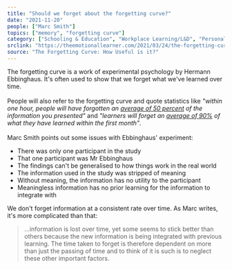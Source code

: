 ```yaml
---
title: "Should we forget about the forgetting curve?"
date: "2021-11-20"
people: ["Marc Smith"]
topics: ["memory", "forgetting curve"]
category: ["Schooling & Education", "Workplace Learning/L&D", "Personal Learning"]
srclink: "https://theemotionallearner.com/2021/03/24/the-forgetting-curve-how-useful-is-it/"
source: "The Forgetting Curve: How Useful is it?"
---
```

The forgetting curve is a work of experimental psychology by Hermann Ebbinghaus. It's often used to show that we forget what we've learned over time. 
<br />
<br />
People will also refer to the forgetting curve and quote statistics like _"within one hour, people will have forgotten an [average of 50 percent](https://learningsolutionsmag.com/articles/1379/brain-science-the-forgetting-curvethe-dirty-secret-of-corporate-training) of the information you presented"_ and _"learners will forget an [average of 90%]((https://www.growthengineering.co.uk/what-is-the-forgetting-curve/)) of what they have learned within the first month"_.
<br />
<br />
Marc Smith points out some issues with Ebbinghaus' experiment:

- There was only one participant in the study
- That one participant was Mr Ebbinghaus
- The findings can't be generalised to how things work in the real world
- The information used in the study was stripped of meaning
- Without meaning, the information has no utility to the participant
- Meaningless information has no prior learning for the information to integrate with

We don't forget information at a consistent rate over time. As Marc writes, it's more complicated than that:

> ...information is lost over time, yet some seems to stick better than others because the new information is being integrated with previous learning. The time taken to forget is therefore dependent on more than just the passing of time and to think of it is such is to neglect these other important factors.
